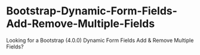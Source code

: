 # Bootstrap-Dynamic-Form-Fields-Add-Remove-Multiple-Fields
Looking for a Bootstrap (4.0.0) Dynamic Form Fields Add &amp; Remove Multiple Fields?
